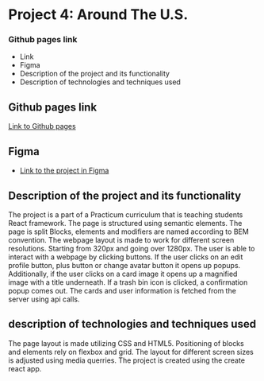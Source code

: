 # Project 4: Around The U.S.

### Github pages link
- Link
- Figma
- Description of the project and its functionality
- Description of technologies and techniques used

## Github pages link

[Link to Github pages](https://momofcats.github.io/around-react/build/index.html)

## Figma

- [Link to the project in Figma](https://www.figma.com/file/avLHzpJw2dmU2NaDATZ6CX/Sprint-5%3A-Around-The-U.S.-%2F-desktop-%2B-mobile?node-id=0%3A1)

## Description of the project and its functionality

The project is a part of a Practicum curriculum that is teaching students React framework.
The page is structured using semantic elements. The page is split Blocks, elements and modifiers are named according to BEM convention. The webpage layout is made to work for different screen resolutions. Starting from 320px and going over 1280px. The user is able to interact with a webpage by clicking buttons. If the user clicks on an edit profile button, plus button or change avatar button it opens up popups. Additionally, if the user clicks on a card image it opens up a magnified image with a title underneath. If a trash bin icon is clicked, a confirmation popup comes out. The cards and user information is fetched from the server using api calls.


## description of technologies and techniques used

The page layout is made utilizing CSS and HTML5. Positioning of blocks and elements rely on flexbox and grid. The layout for different screen sizes is adjusted using media querries. The project is created using the create react app. 


